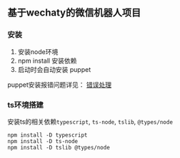 ## 基于wechaty的微信机器人项目

### 安装

1. 安装node环境
2. npm install 安装依赖
3. 启动时会自动安装 puppet

puppet安装报错问题详见： [错误处理](https://www.yuque.com/dale/blog/rvgk64)

### ts环境搭建

安装ts的相关依赖`typescript`, `ts-node`, `tslib`, `@types/node`
```shell
npm install -D typescript
npm install -D ts-node
npm install -D tslib @types/node
```